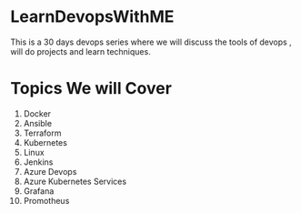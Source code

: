 # LearnDevopsWithME
This is a 30 days devops series where we will discuss the tools of devops , will do projects and learn techniques.
# Topics We will Cover 
1. Docker
2. Ansible
3. Terraform
4. Kubernetes
5. Linux
6. Jenkins
7. Azure Devops
8. Azure Kubernetes Services
9. Grafana
10. Promotheus
